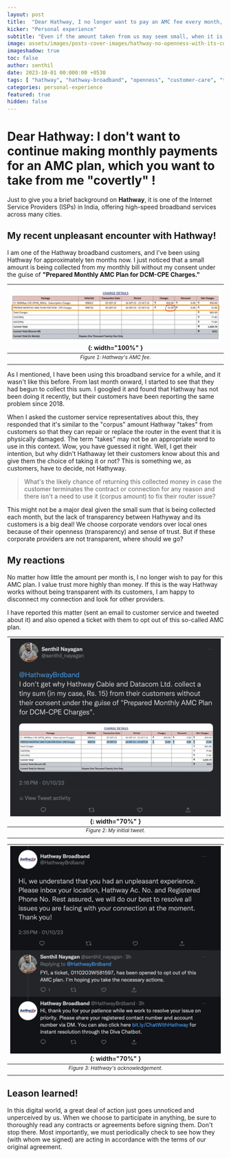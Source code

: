 ```yaml
---
layout: post
title:  "Dear Hathway, I no longer want to pay an AMC fee every month, which you want to take from me covertly!"
kicker: "Personal experience"
subtitle: "Even if the amount taken from us may seem small, when it is done 'covertly'—without our consent—it is a very serious concern, and we should do all in our power to put a stop to it. We, as customers, don't want to pay the extra charge under the guise of 'Annual Maintenance Cost', which we didn't sign up for."
image: assets/images/posts-cover-images/hathway-no-openness-with-its-customers.jpg
imageshadow: true
toc: false
author: senthil
date: 2023-10-01 00:000:00 +0530
tags: [ "hathway", "hathway-broadband", "openness", "customer-care", "trust" ]
categories: personal-experience
featured: true
hidden: false
---
```


# Dear Hathway: I don't want to continue making monthly payments for an AMC plan, which you want to take from me "covertly" !

Just to give you a brief background on **Hathway**, it is one of the Internet Service Providers (ISPs) in India, offering high-speed broadband services across many cities.

## My recent unpleasant encounter with Hathway!

I am one of the Hathway broadband customers, and I've been using Hathway for approximately ten months now. I just noticed that a small amount is being collected from my monthly bill without my consent under the guise of **"Prepared Monthly AMC Plan for DCM-CPE Charges."** 

|![Figure 1: Hathway's AMC fee.](/assets/images/posts/hathway-amc-fee.png){: width="100%" }|
|:-:|
|<sup>*Figure 1: Hathway's AMC fee.*</sup>|<br/><br/>

As I mentioned, I have been using this broadband service for a while, and it wasn't like this before. From last month onward, I started to see that they had begun to collect this sum. I googled it and found that Hathway has not been doing it recently, but their customers have been reporting the same problem since 2018.

When I asked the customer service representatives about this, they responded that it's similar to the "corpus" amount Hathway "takes" from customers so that they can repair or replace the router in the event that it is physically damaged. The term "takes" may not be an appropriate word to use in this context. Wow, you have guessed it right. Well, I get their intention, but why didn't Hathaway let their customers know about this and give them the choice of taking it or not? This is something we, as customers, have to decide, not Hathyway.

> What's the likely chance of returning this collected money in case the customer terminates the contract or connection for any reason and there isn't a need to use it (corpus amount) to fix their router issue? 

This might not be a major deal given the small sum that is being collected each month, but the lack of transparency between Hathyway and its customers is a big deal! We choose corporate vendors over local ones because of their openness (transparency) and sense of trust. But if these corporate providers are not transparent, where should we go?

## My reactions

No matter how little the amount per month is, I no longer wish to pay for this AMC plan. I value trust more highly than money. If this is the way Hathway works without being transparent with its customers, I am happy to disconnect my connection and look for other providers.

I have reported this matter (sent an email to customer service and tweeted about it) and also opened a ticket with them to opt out of this so-called AMC plan.

|![Figure 2: My initial tweet.](/assets/images/posts/my-tweet-to-hathway.png){: width="70%" }|
|:-:|
|<sup>*Figure 2: My initial tweet.*</sup>|<br/><br/>


|![Figure 3: Hathway's acknowledgement.](/assets/images/posts/acknowledgement-from-hathway.png){: width="70%" }|
|:-:|
|<sup>*Figure 3: Hathway's acknowledgement.*</sup>|<br/><br/>

## Leason learned!

In this digital world, a great deal of action just goes unnoticed and unperceived by us. When we choose to participate in anything, be sure to thoroughly read any contracts or agreements before signing them. Don't stop there. Most importantly, we must periodically check to see how they (with whom we signed) are acting in accordance with the terms of our original agreement.



